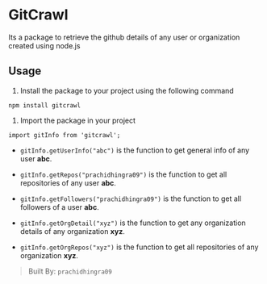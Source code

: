 # GitCrawl

Its a package to retrieve the github details of any user or organization created using node.js 


## Usage

1. Install the package to your project using the following command

~~~~ {.html}
npm install gitcrawl
~~~~

1. Import the package in your project

~~~~ {.html}
import gitInfo from 'gitcrawl';
~~~~

* `gitInfo.getUserInfo("abc")` is the function to get general info of any user **abc**.

* `gitInfo.getRepos("prachidhingra09")` is the function to get all repositories of any user **abc**.

* `gitInfo.getFollowers("prachidhingra09")` is the function to get all followers of a user **abc**.

* `gitInfo.getOrgDetail("xyz")` is the function to get any organization details of any organization **xyz**.

* `gitInfo.getOrgRepos("xyz")` is the function to get all repositories of any organization **xyz**.

> Built By: `prachidhingra09`
